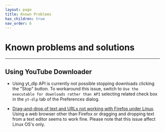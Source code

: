 ```yaml
---
layout: page
title: Known Problems
has_children: true
nav_order: 6
---
```


# Known problems and solutions
-------------------------------------------

## Using YouTube Downloader

- Using yt_dlp API is currently not possible stopping downloads clicking the "Stop" button. 
To workaround this issue, switch to `Use the executable for downloads rather than API`
selecting related check box in the `yt-dlp` tab of the Preferences dialog.

- [Drag-and-drop of text and URLs not working with Firefox under Linux](https://github.com/wxWidgets/wxWidgets/issues/17694). 
Using a web browser other than Firefox or dragging and dropping text from a text 
editor seems to work fine. Please note that this issue affect Linux OS's only.
